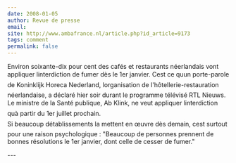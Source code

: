 ```yaml
---
date: 2008-01-05
author: Revue de presse
email: 
site: http://www.ambafrance.nl/article.php?id_article=9173
tags: comment
permalink: false
---
```


<p>Environ soixante-dix pour cent des cafés et restaurants néerlandais vont appliquer linterdiction de fumer dès le 1er janvier. Cest ce quun porte-parole de Koninklijk Horeca Nederland, lorganisation de l'hôtellerie-restauration néerlandaise, a déclaré hier soir durant le programme télévisé RTL Nieuws. Le ministre de la Santé publique, Ab Klink, ne veut appliquer linterdiction quà partir du 1er juillet prochain.<br />
Si beaucoup détablissements la mettent en œuvre dès demain, cest surtout pour une raison psychologique : &quot;Beaucoup de personnes prennent de bonnes résolutions le 1er janvier, dont celle de cesser de fumer.&quot;</p>
---